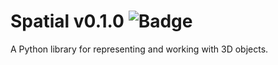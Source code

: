 # Spatial v0.1.0 ![Badge](https://github.com/jbschwartz/spatial/actions/workflows/ci.yml/badge.svg)

A Python library for representing and working with 3D objects.
